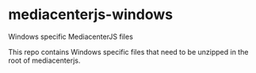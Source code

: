 mediacenterjs-windows
=====================

Windows specific MediacenterJS files

This repo contains Windows specific files that need to be unzipped in the root of mediacenterjs.
